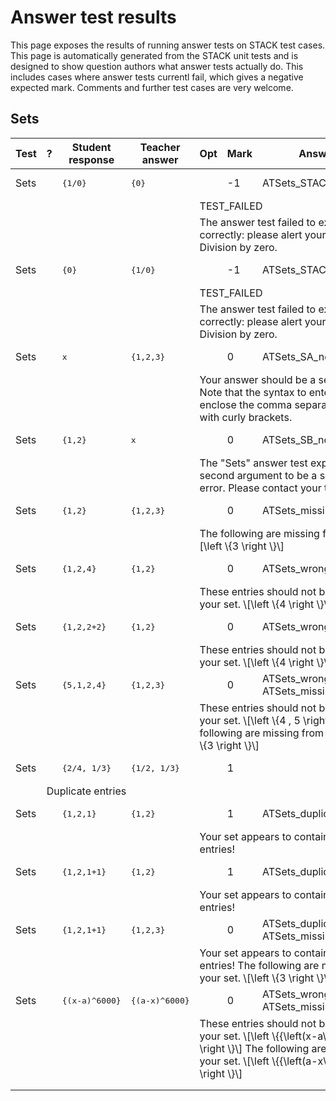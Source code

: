 # Answer test results

This page exposes the results of running answer tests on STACK test cases.  This page is automatically generated from the STACK unit tests and is designed to show question authors what answer tests actually do.  This includes cases where answer tests currentl fail, which gives a negative expected mark.  Comments and further test cases are very welcome.



<h2>Sets</h2><div class="no-overflow"><table class="flexible table table-striped table-hover generaltable generalbox stacktestsuite"><thead><tr><th class="header c0" scope="col">Test<div class="commands"></div></th><th class="header c1" scope="col">?<div class="commands"></div></th><th class="header c2" scope="col">Student response<div class="commands"></div></th><th class="header c3" scope="col">Teacher answer<div class="commands"></div></th><th class="header c4" scope="col">Opt<div class="commands"></div></th><th class="header c5" scope="col">Mark<div class="commands"></div></th><th class="header c6" scope="col">Answer note<div class="commands"></div></th>
</tr></thead><tbody>
<tr class="expectedfail">
  <td class="cell c0">Sets</td>
  <td class="cell c1"><span style="color:orange;"><i class="fa fa-adjust"></i></span></td>
  <td class="cell c2"><pre>{1/0}</pre></td>
  <td class="cell c3"><pre>{0}</pre></td>
  <td class="cell c4"></td>
  <td class="cell c5">-1</td>
  <td class="cell c6">ATSets_STACKERROR_SAns.</td>
</tr>
<tr class="expectedfail">
  <td class="cell c0"><td colspan="2"></td></td>
  <td class="cell c1"><td colspan="4">TEST_FAILED</td></td>
</tr>
<tr class="expectedfail">
  <td class="cell c0"><td colspan="2"></td></td>
  <td class="cell c1"><td colspan="4">The answer test failed to execute correctly: please alert your teacher. Division by zero.</td></td>
</tr>
<tr class="expectedfail">
  <td class="cell c0">Sets</td>
  <td class="cell c1"><span style="color:orange;"><i class="fa fa-adjust"></i></span></td>
  <td class="cell c2"><pre>{0}</pre></td>
  <td class="cell c3"><pre>{1/0}</pre></td>
  <td class="cell c4"></td>
  <td class="cell c5">-1</td>
  <td class="cell c6">ATSets_STACKERROR_TAns.</td>
</tr>
<tr class="expectedfail">
  <td class="cell c0"><td colspan="2"></td></td>
  <td class="cell c1"><td colspan="4">TEST_FAILED</td></td>
</tr>
<tr class="expectedfail">
  <td class="cell c0"><td colspan="2"></td></td>
  <td class="cell c1"><td colspan="4">The answer test failed to execute correctly: please alert your teacher. Division by zero.</td></td>
</tr>
<tr class="pass">
  <td class="cell c0">Sets</td>
  <td class="cell c1"><span style="color:green;"><i class="fa fa-check"></i></span></td>
  <td class="cell c2"><pre>x</pre></td>
  <td class="cell c3"><pre>{1,2,3}</pre></td>
  <td class="cell c4"></td>
  <td class="cell c5">0</td>
  <td class="cell c6">ATSets_SA_not_set.</td>
</tr>
<tr class="pass">
  <td class="cell c0"><td colspan="2"></td></td>
  <td class="cell c1"><td colspan="4">Your answer should be a set, but is not. Note that the syntax to enter a set is to enclose the comma separated values with curly brackets.</td></td>
</tr>
<tr class="pass">
  <td class="cell c0">Sets</td>
  <td class="cell c1"><span style="color:green;"><i class="fa fa-check"></i></span></td>
  <td class="cell c2"><pre>{1,2}</pre></td>
  <td class="cell c3"><pre>x</pre></td>
  <td class="cell c4"></td>
  <td class="cell c5">0</td>
  <td class="cell c6">ATSets_SB_not_set.</td>
</tr>
<tr class="pass">
  <td class="cell c0"><td colspan="2"></td></td>
  <td class="cell c1"><td colspan="4">The "Sets" answer test expects its second argument to be a set. This is an error. Please contact your teacher.</td></td>
</tr>
<tr class="pass">
  <td class="cell c0">Sets</td>
  <td class="cell c1"><span style="color:green;"><i class="fa fa-check"></i></span></td>
  <td class="cell c2"><pre>{1,2}</pre></td>
  <td class="cell c3"><pre>{1,2,3}</pre></td>
  <td class="cell c4"></td>
  <td class="cell c5">0</td>
  <td class="cell c6">ATSets_missingentries.</td>
</tr>
<tr class="pass">
  <td class="cell c0"><td colspan="2"></td></td>
  <td class="cell c1"><td colspan="4">The following are missing from your set. <span class="filter_mathjaxloader_equation"><span class="nolink">\[\left \{3 \right \}\]</span></span></td></td>
</tr>
<tr class="pass">
  <td class="cell c0">Sets</td>
  <td class="cell c1"><span style="color:green;"><i class="fa fa-check"></i></span></td>
  <td class="cell c2"><pre>{1,2,4}</pre></td>
  <td class="cell c3"><pre>{1,2}</pre></td>
  <td class="cell c4"></td>
  <td class="cell c5">0</td>
  <td class="cell c6">ATSets_wrongentries.</td>
</tr>
<tr class="pass">
  <td class="cell c0"><td colspan="2"></td></td>
  <td class="cell c1"><td colspan="4">These entries should not be elements of your set. <span class="filter_mathjaxloader_equation"><span class="nolink">\[\left \{4 \right \}\]</span></span></td></td>
</tr>
<tr class="pass">
  <td class="cell c0">Sets</td>
  <td class="cell c1"><span style="color:green;"><i class="fa fa-check"></i></span></td>
  <td class="cell c2"><pre>{1,2,2+2}</pre></td>
  <td class="cell c3"><pre>{1,2}</pre></td>
  <td class="cell c4"></td>
  <td class="cell c5">0</td>
  <td class="cell c6">ATSets_wrongentries.</td>
</tr>
<tr class="pass">
  <td class="cell c0"><td colspan="2"></td></td>
  <td class="cell c1"><td colspan="4">These entries should not be elements of your set. <span class="filter_mathjaxloader_equation"><span class="nolink">\[\left \{4 \right \}\]</span></span></td></td>
</tr>
<tr class="pass">
  <td class="cell c0">Sets</td>
  <td class="cell c1"><span style="color:green;"><i class="fa fa-check"></i></span></td>
  <td class="cell c2"><pre>{5,1,2,4}</pre></td>
  <td class="cell c3"><pre>{1,2,3}</pre></td>
  <td class="cell c4"></td>
  <td class="cell c5">0</td>
  <td class="cell c6">ATSets_wrongentries. ATSets_missingentries.</td>
</tr>
<tr class="pass">
  <td class="cell c0"><td colspan="2"></td></td>
  <td class="cell c1"><td colspan="4">These entries should not be elements of your set. <span class="filter_mathjaxloader_equation"><span class="nolink">\[\left \{4 , 5 \right \}\]</span></span> The following are missing from your set. <span class="filter_mathjaxloader_equation"><span class="nolink">\[\left \{3 \right \}\]</span></span></td></td>
</tr>
<tr class="pass">
  <td class="cell c0">Sets</td>
  <td class="cell c1"><span style="color:green;"><i class="fa fa-check"></i></span></td>
  <td class="cell c2"><pre>{2/4, 1/3}</pre></td>
  <td class="cell c3"><pre>{1/2, 1/3}</pre></td>
  <td class="cell c4"></td>
  <td class="cell c5">1</td>
  <td class="cell c6"></td>
</tr>
<tr class="notes">
  <td class="cell c0"><td colspan="6">Duplicate entries</td></td>
</tr>
<tr class="pass">
  <td class="cell c0">Sets</td>
  <td class="cell c1"><span style="color:green;"><i class="fa fa-check"></i></span></td>
  <td class="cell c2"><pre>{1,2,1}</pre></td>
  <td class="cell c3"><pre>{1,2}</pre></td>
  <td class="cell c4"></td>
  <td class="cell c5">1</td>
  <td class="cell c6">ATSets_duplicates.</td>
</tr>
<tr class="pass">
  <td class="cell c0"><td colspan="2"></td></td>
  <td class="cell c1"><td colspan="4">Your set appears to contain duplicate entries!</td></td>
</tr>
<tr class="pass">
  <td class="cell c0">Sets</td>
  <td class="cell c1"><span style="color:green;"><i class="fa fa-check"></i></span></td>
  <td class="cell c2"><pre>{1,2,1+1}</pre></td>
  <td class="cell c3"><pre>{1,2}</pre></td>
  <td class="cell c4"></td>
  <td class="cell c5">1</td>
  <td class="cell c6">ATSets_duplicates.</td>
</tr>
<tr class="pass">
  <td class="cell c0"><td colspan="2"></td></td>
  <td class="cell c1"><td colspan="4">Your set appears to contain duplicate entries!</td></td>
</tr>
<tr class="pass">
  <td class="cell c0">Sets</td>
  <td class="cell c1"><span style="color:green;"><i class="fa fa-check"></i></span></td>
  <td class="cell c2"><pre>{1,2,1+1}</pre></td>
  <td class="cell c3"><pre>{1,2,3}</pre></td>
  <td class="cell c4"></td>
  <td class="cell c5">0</td>
  <td class="cell c6">ATSets_duplicates. ATSets_missingentries.</td>
</tr>
<tr class="pass">
  <td class="cell c0"><td colspan="2"></td></td>
  <td class="cell c1"><td colspan="4">Your set appears to contain duplicate entries! The following are missing from your set. <span class="filter_mathjaxloader_equation"><span class="nolink">\[\left \{3 \right \}\]</span></span></td></td>
</tr>
<tr class="pass">
  <td class="cell c0">Sets</td>
  <td class="cell c1"><span style="color:green;"><i class="fa fa-check"></i></span></td>
  <td class="cell c2"><pre>{(x-a)^6000}</pre></td>
  <td class="cell c3"><pre>{(a-x)^6000}</pre></td>
  <td class="cell c4"></td>
  <td class="cell c5">0</td>
  <td class="cell c6">ATSets_wrongentries. ATSets_missingentries.</td>
</tr>
<tr class="pass">
  <td class="cell c0"><td colspan="2"></td></td>
  <td class="cell c1"><td colspan="4">These entries should not be elements of your set. <span class="filter_mathjaxloader_equation"><span class="nolink">\[\left \{{\left(x-a\right)}^{6000} \right \}\]</span></span> The following are missing from your set. <span class="filter_mathjaxloader_equation"><span class="nolink">\[\left \{{\left(a-x\right)}^{6000} \right \}\]</span></span></td></td>
</tr>
<tr class="emptyrow">
  <td class="cell c0"></td>
  <td class="cell c1"></td>
  <td class="cell c2"></td>
  <td class="cell c3"></td>
  <td class="cell c4"></td>
  <td class="cell c5"></td>
  <td class="cell c6"></td>
</tr>
<tr class="emptyrow">
  <td class="cell c0"></td>
  <td class="cell c1"></td>
  <td class="cell c2"></td>
  <td class="cell c3"></td>
  <td class="cell c4"></td>
  <td class="cell c5"></td>
  <td class="cell c6"></td>
</tr></tbody></table></div>